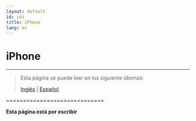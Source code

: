 ```yaml
---
layout: default
id: ios
title: iPhone
lang: es
---
```


# iPhone

---

> Esta página se puede leer en los siguiente idiomas:
> 
> [Inglés](#) | [Español](/beeping/es/ios.html)

=============================

**Esta página está por escribir**